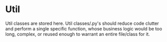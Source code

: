 # Util

Util classes are stored here. Util classes/.py's should reduce code clutter and
perform a single specific function, whose business logic would be too long,
complex, or reused enough to warrant an entire file/class for it.
